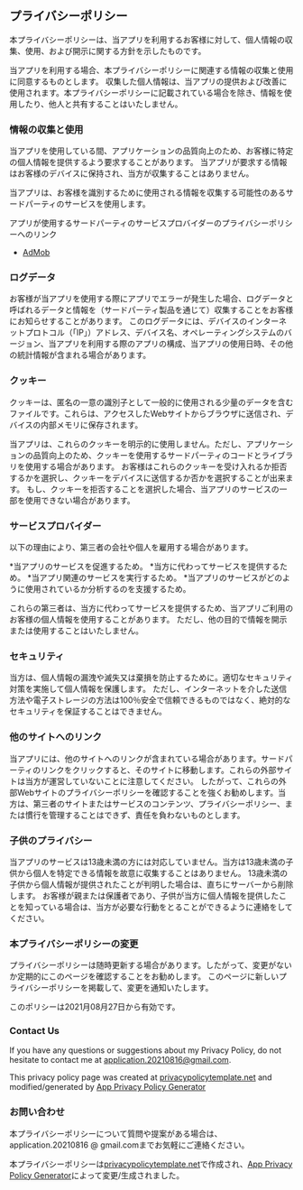 ## プライバシーポリシー

本プライバシーポリシーは、当アプリを利用するお客様に対して、個人情報の収集、使用、および開示に関する方針を示したものです。

当アプリを利用する場合、本プライバシーポリシーに関連する情報の収集と使用に同意するものとします。
収集した個人情報は、当アプリの提供および改善に使用されます。本プライバシーポリシーに記載されている場合を除き、情報を使用したり、他人と共有することはいたしません。

### 情報の収集と使用

当アプリを使用している間、アプリケーションの品質向上のため、お客様に特定の個人情報を提供するよう要求することがあります。
当アプリが要求する情報はお客様のデバイスに保持され、当方が収集することはありません。

当アプリは、お客様を識別するために使用される情報を収集する可能性のあるサードパーティのサービスを使用します。

アプリが使用するサードパーティのサービスプロバイダーのプライバシーポリシーへのリンク

*   [AdMob](https://support.google.com/admob/answer/6128543?hl=en)

### ログデータ

お客様が当アプリを使用する際にアプリでエラーが発生した場合、ログデータと呼ばれるデータと情報を（サードパーティ製品を通じて）収集することをお客様にお知らせすることがあります。
このログデータには、デバイスのインターネットプロトコル（「IP」）アドレス、デバイス名、オペレーティングシステムのバージョン、当アプリを利用する際のアプリの構成、当アプリの使用日時、その他の統計情報が含まれる場合があります。 

### クッキー

クッキーは、匿名の一意の識別子として一般的に使用される少量のデータを含むファイルです。これらは、アクセスしたWebサイトからブラウザに送信され、デバイスの内部メモリに保存されます。

当アプリは、これらのクッキーを明示的に使用しません。ただし、アプリケーションの品質向上のため、クッキーを使用するサードパーティのコードとライブラリを使用する場合があります。
お客様はこれらのクッキーを受け入れるか拒否するかを選択し、クッキーをデバイスに送信するか否かを選択することが出来ます。
もし、クッキーを拒否することを選択した場合、当アプリのサービスの一部を使用できない場合があります。

### サービスプロバイダー

以下の理由により、第三者の会社や個人を雇用する場合があります。

*当アプリのサービスを促進するため。
*当方に代わってサービスを提供するため。
*当アプリ関連のサービスを実行するため。
*当アプリのサービスがどのように使用されているか分析するのを支援するため。

これらの第三者は、当方に代わってサービスを提供するため、当アプリご利用のお客様の個人情報を使用することがあります。
ただし、他の目的で情報を開示または使用することはいたしません。

### セキュリティ

当方は、個人情報の漏洩や滅失又は棄損を防止するために。適切なセキュリティ対策を実施して個人情報を保護します。
ただし、インターネットを介した送信方法や電子ストレージの方法は100％安全で信頼できるものではなく、絶対的なセキュリティを保証することはできません。

### 他のサイトへのリンク

当アプリには、他のサイトへのリンクが含まれている場合があります。サードパーティのリンクをクリックすると、そのサイトに移動します。これらの外部サイトは当方が運営していないことに注意してください。
したがって、これらの外部Webサイトのプライバシーポリシーを確認することを強くお勧めします。当方は、第三者のサイトまたはサービスのコンテンツ、プライバシーポリシー、または慣行を管理することはできず、責任を負わないものとします。

### 子供のプライバシー

当アプリのサービスは13歳未満の方には対応していません。当方は13歳未満の子供から個人を特定できる情報を故意に収集することはありません。
13歳未満の子供から個人情報が提供されたことが判明した場合は、直ちにサーバーから削除します。
お客様が親または保護者であり、子供が当方に個人情報を提供したことを知っている場合は、当方が必要な行動をとることができるように連絡をしてください。

### 本プライバシーポリシーの変更

プライバシーポリシーは随時更新する場合があります。したがって、変更がないか定期的にこのページを確認することをお勧めします。
このページに新しいプライバシーポリシーを掲載して、変更を通知いたします。

このポリシーは2021月08月27日から有効です。

### Contact Us

If you have any questions or suggestions about my Privacy Policy, do not hesitate to contact me at application.20210816@gmail.com.

This privacy policy page was created at [privacypolicytemplate.net](https://privacypolicytemplate.net) and modified/generated by [App Privacy Policy Generator](https://app-privacy-policy-generator.nisrulz.com/)

### お問い合わせ

本プライバシーポリシーについて質問や提案がある場合は、application.20210816 @ gmail.comまでお気軽にご連絡ください。

本プライバシーポリシーは[privacypolicytemplate.net](https://privacypolicytemplate.net)で作成され、[App Privacy Policy Generator](https://app-privacy-policy-generator.nisrulz.com/)によって変更/生成されました。

